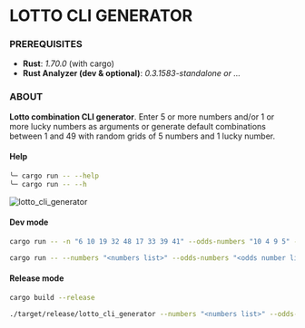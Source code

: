 # LOTTO CLI GENERATOR

### PREREQUISITES

- **Rust**: *1.70.0* (with cargo)
- **Rust Analyzer (dev & optional)**: *0.3.1583-standalone or ...*

### ABOUT

**Lotto combination CLI generator**. Enter 5 or more numbers and/or 1 or more lucky numbers as arguments or generate default combinations between 1 and 49 with random grids of 5 numbers and 1 lucky number.

#### Help

```sh
╰─ cargo run -- --help
╰─ cargo run -- --h
```
![lotto_cli_generator](https://github.com/micisse/lotto_cli_generator/assets/56940294/5b221796-e96e-4528-93c6-9c994e3353de)

#### Dev mode

```sh
cargo run -- -n "6 10 19 32 48 17 33 39 41" --odds-numbers "10 4 9 5" --grid-count 4 --mix
```

```sh
cargo run -- --numbers "<numbers list>" --odds-numbers "<odds number list>" --grid-count <GRID_COUNT> --mix
```

#### Release mode

```sh
cargo build --release
```
```sh
./target/release/lotto_cli_generator --numbers "<numbers list>" --odds-numbers "<odds number list>" --grid-count <GRID_COUNT> --mix <mix is BOOLEAN, true if present, false if not>
```
